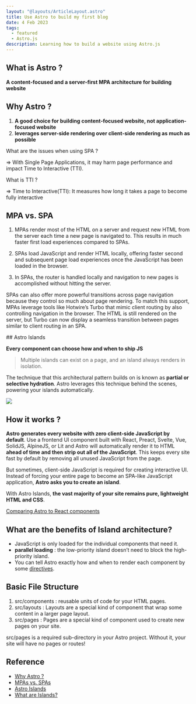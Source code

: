 ```yaml
---
layout: "@layouts/ArticleLayout.astro"
title: Use Astro to build my first blog
date: 4 Feb 2023
tags:
  - featured
  - Astro.js
description: Learning how to build a website using Astro.js
---
```

## What is Astro ?

**A content-focused and a server-first MPA architecture for building website**

## Why Astro ?

1. **A good choice for building content-focused website, not application-focused website**
2. **leverages server-side rendering over client-side rendering as much as possible**


<div class="bg-sky-100 rounded p-4 text-sky-600">

<p>
What are the issues when using SPA ?

=> With Single Page Applications, it may harm page performance and impact Time to Interactive (TTI).

What is TTI ?

=> Time to Interactive(TTI): It measures how long it takes a page to become fully interactive
    
</p>
</div>


## MPA vs. SPA

1. MPAs render most of the HTML on a server and request new HTML from the server each time a new page is navigated to. This results in much faster first load experiences compared to SPAs.
2. SPAs load JavaScript and render HTML locally, offering faster second and subsequent page load experiences once the JavaScript has been loaded in the browser.

3. In SPAs, the router is handled locally and navigation to new pages is accomplished without hitting the server.


<div class="bg-sky-100 rounded p-4 text-sky-600">
<p>
SPAs can also offer more powerful transitions across page navigation because they control so much about page rendering. To match this support, MPAs leverage tools like Hotwire’s Turbo that mimic client routing by also controlling navigation in the browser. The HTML is still rendered on the server, but Turbo can now display a seamless transition between pages similar to client routing in an SPA.
</p>
</div>
## Astro Islands

**Every component can choose how and when to ship JS**


> Multiple islands can exist on a page, and an island always renders in isolation.

The technique that this architectural pattern builds on is known as **partial or selective hydration**. Astro leverages this technique behind the scenes, powering your islands automatically.

![](https://i.imgur.com/Hsqda0o.png)


## How it works ?

**Astro generates every website with zero client-side JavaScript by default**. Use a frontend UI component built with React, Preact, Svelte, Vue, SolidJS, AlpineJS, or Lit and Astro will automatically render it to HTML **ahead of time and then strip out all of the JavaScript**. This keeps every site fast by default by removing all unused JavaScript from the page.

But sometimes, client-side JavaScript is required for creating interactive UI. Instead of forcing your entire page to become an SPA-like JavaScript application, **Astro asks you to create an island**.

With Astro Islands, **the vast majority of your site remains pure, lightweight HTML and CSS**.


[Comparing Astro to React components](https://blog.logrocket.com/understanding-astro-islands-architecture/#astro-islands)


## What are the benefits of Island architecture?

* JavaScript is only loaded for the individual components that need it.
* **parallel loading** : the low-priority island doesn’t need to block the high-priority island.
* You can tell Astro exactly how and when to render each component by some [directives](https://docs.astro.build/en/reference/directives-reference/).


## Basic File Structure

1. src/components : reusable units of code for your HTML pages.
2. src/layouts : Layouts are a special kind of component that wrap some content in a larger page layout. 
3. src/pages : Pages are a special kind of component used to create new pages on your site. 

<div class="bg-yellow-100 rounded p-4 text-amber-900">
<p>
src/pages is a required sub-directory in your Astro project. Without it, your site will have no pages or routes!
</p>
</div>





## Reference

* [Why Astro ?](https://docs.astro.build/en/concepts/why-astro/)
* [MPAs vs. SPAs](https://docs.astro.build/en/concepts/mpa-vs-spa/)
* [Astro Islands](https://docs.astro.build/en/concepts/islands/)
* [What are Islands?](https://www.youtube.com/watch?v=6F-lQe_BzeM&ab_channel=Astro)






